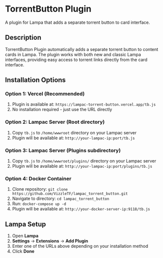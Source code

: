 # TorrentButton Plugin

A plugin for Lampa that adds a separate torrent button to card interface.

## Description

TorrentButton Plugin automatically adds a separate torrent button to content cards in Lampa. The plugin works with both new and classic Lampa interfaces, providing easy access to torrent links directly from the card interface.

## Installation Options

### Option 1: Vercel (Recommended)
1. Plugin is available at: `https://lampac-torrent-button.vercel.app/tb.js`
2. No installation required - just use the URL directly

### Option 2: Lampac Server (Root directory)
1. Copy `tb.js` to `/home/wwwroot` directory on your Lampac server
2. Plugin will be available at: `http://your-lampac-ip:port/tb.js`

### Option 3: Lampac Server (Plugins subdirectory)
1. Copy `tb.js` to `/home/wwwroot/plugins/` directory on your Lampac server
2. Plugin will be available at: `http://your-lampac-ip:port/plugins/tb.js`

### Option 4: Docker Container
1. Clone repository: `git clone https://github.com/VizzleTF/lampac_torrent_button.git`
2. Navigate to directory: `cd lampac_torrent_button`
3. Run: `docker-compose up -d`
4. Plugin will be available at: `http://your-docker-server-ip:9118/tb.js`

## Lampa Setup

1. Open **Lampa** 
2. **Settings** → **Extensions** → **Add Plugin**
3. Enter one of the URLs above depending on your installation method
4. Click **Done**